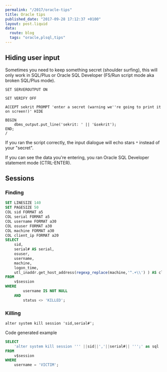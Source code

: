 ```yaml
---
permalink: "/2017/oracle-tips"
title: Oracle tips
published_date: "2017-09-28 17:12:37 +0100"
layout: post.liquid
data:
  route: blog
  tags: "oracle,plsql,tips"
---
```

## Hiding user input

Sometimes you need to keep something secret (shoulder surfing), this will only work in SQL/Plus or Oracle SQL Developer (F5/Run script mode aka broken SQL/Plus mode).

```plsql
SET SERVEROUTPUT ON

SET VERIFY OFF

ACCEPT sekrit PROMPT 'enter a secret (warning we''re going to print it on screen!)' HIDE

BEGIN
    dbms_output.put_line('sekrit: ' || '&sekrit');
END;
/
```

If you ran the script correctly, the input dialogue will echo stars `*` instead of your "secret".

If you can see the data you're entering, you ran Oracle SQL Developer statement mode (CTRL-ENTER).

## Sessions

### Finding

```sql
SET LINESIZE 140
SET PAGESIZE 50
COL sid FORMAT a5
COL serial FORMAT a5
COL username FORMAT a30
COL osuser FORMAT a30
COL machine FORMAT a30
COL client_ip FORMAT a20
SELECT
    sid,
    serial# AS serial,
    osuser,
    username,
    machine,
    logon_time,
    utl_inaddr.get_host_address(regexp_replace(machine,'^.+\\') ) AS client_ip
FROM
    v$session
WHERE
        username IS NOT NULL
    AND
        status <> 'KILLED';
```

### Killing

`alter system kill session 'sid,serial#';`

Code generated example

```sql
SELECT 
    'alter system kill session ''' ||sid||','||serial#|| ''';' as sql
FROM
    v$session
WHERE
    username = 'VICTIM';
```

